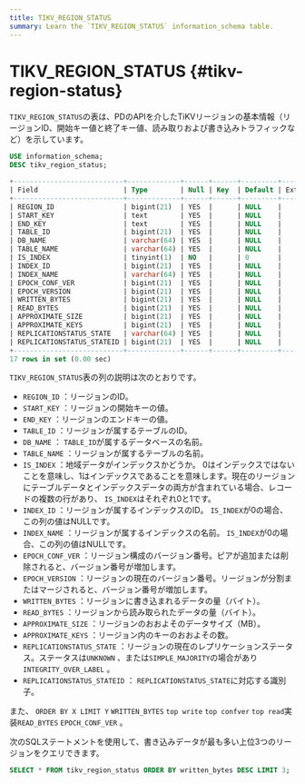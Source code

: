 ```yaml
---
title: TIKV_REGION_STATUS
summary: Learn the `TIKV_REGION_STATUS` information_schema table.
---
```


# TIKV_REGION_STATUS {#tikv-region-status}

`TIKV_REGION_STATUS`の表は、PDのAPIを介したTiKVリージョンの基本情報（リージョンID、開始キー値と終了キー値、読み取りおよび書き込みトラフィックなど）を示しています。


```sql
USE information_schema;
DESC tikv_region_status;
```

```sql
+---------------------------+-------------+------+------+---------+-------+
| Field                     | Type        | Null | Key  | Default | Extra |
+---------------------------+-------------+------+------+---------+-------+
| REGION_ID                 | bigint(21)  | YES  |      | NULL    |       |
| START_KEY                 | text        | YES  |      | NULL    |       |
| END_KEY                   | text        | YES  |      | NULL    |       |
| TABLE_ID                  | bigint(21)  | YES  |      | NULL    |       |
| DB_NAME                   | varchar(64) | YES  |      | NULL    |       |
| TABLE_NAME                | varchar(64) | YES  |      | NULL    |       |
| IS_INDEX                  | tinyint(1)  | NO   |      | 0       |       |
| INDEX_ID                  | bigint(21)  | YES  |      | NULL    |       |
| INDEX_NAME                | varchar(64) | YES  |      | NULL    |       |
| EPOCH_CONF_VER            | bigint(21)  | YES  |      | NULL    |       |
| EPOCH_VERSION             | bigint(21)  | YES  |      | NULL    |       |
| WRITTEN_BYTES             | bigint(21)  | YES  |      | NULL    |       |
| READ_BYTES                | bigint(21)  | YES  |      | NULL    |       |
| APPROXIMATE_SIZE          | bigint(21)  | YES  |      | NULL    |       |
| APPROXIMATE_KEYS          | bigint(21)  | YES  |      | NULL    |       |
| REPLICATIONSTATUS_STATE   | varchar(64) | YES  |      | NULL    |       |
| REPLICATIONSTATUS_STATEID | bigint(21)  | YES  |      | NULL    |       |
+---------------------------+-------------+------+------+---------+-------+
17 rows in set (0.00 sec)
```

`TIKV_REGION_STATUS`表の列の説明は次のとおりです。

-   `REGION_ID` ：リージョンのID。
-   `START_KEY` ：リージョンの開始キーの値。
-   `END_KEY` ：リージョンのエンドキーの値。
-   `TABLE_ID` ：リージョンが属するテーブルのID。
-   `DB_NAME` ： `TABLE_ID`が属するデータベースの名前。
-   `TABLE_NAME` ：リージョンが属するテーブルの名前。
-   `IS_INDEX` ：地域データがインデックスかどうか。 0はインデックスではないことを意味し、1はインデックスであることを意味します。現在のリージョンにテーブルデータとインデックスデータの両方が含まれている場合、レコードの複数の行があり、 `IS_INDEX`はそれぞれ0と1です。
-   `INDEX_ID` ：リージョンが属するインデックスのID。 `IS_INDEX`が0の場合、この列の値はNULLです。
-   `INDEX_NAME` ：リージョンが属するインデックスの名前。 `IS_INDEX`が0の場合、この列の値はNULLです。
-   `EPOCH_CONF_VER` ：リージョン構成のバージョン番号。ピアが追加または削除されると、バージョン番号が増加します。
-   `EPOCH_VERSION` ：リージョンの現在のバージョン番号。リージョンが分割またはマージされると、バージョン番号が増加します。
-   `WRITTEN_BYTES` ：リージョンに書き込まれるデータの量（バイト）。
-   `READ_BYTES` ：リージョンから読み取られたデータの量（バイト）。
-   `APPROXIMATE_SIZE` ：リージョンのおおよそのデータサイズ（MB）。
-   `APPROXIMATE_KEYS` ：リージョン内のキーのおおよその数。
-   `REPLICATIONSTATUS_STATE` ：リージョンの現在のレプリケーションステータス。ステータスは`UNKNOWN` 、または`SIMPLE_MAJORITY`の場合があり`INTEGRITY_OVER_LABEL` 。
-   `REPLICATIONSTATUS_STATEID` ： `REPLICATIONSTATUS_STATE`に対応する識別子。

また、 `ORDER BY X LIMIT Y` `WRITTEN_BYTES` `top write` `top confver` `top read`実装`READ_BYTES` `EPOCH_CONF_VER` 。

次のSQLステートメントを使用して、書き込みデータが最も多い上位3つのリージョンをクエリできます。

```sql
SELECT * FROM tikv_region_status ORDER BY written_bytes DESC LIMIT 3;
```
